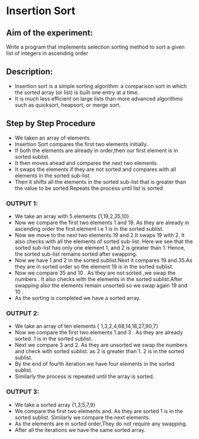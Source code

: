 # Insertion Sort
## Aim of the experiment:
Write a program that implements selection sorting method to sort a given list of integers in ascending order
## Description:
- Insertion sort is a simple sorting algorithm: a comparison sort in which the sorted array
(or list) is built one entry at a time.
- It is much less efficient on large lists than more advanced algorithms such as quicksort,
heapsort, or merge sort. 
## Step by Step Procedure
- We taken an array of elements.
- Insertion Sort compares the first two elements initially.
- If both the elements are already in order,then our first element is in sorted sublist.
- It then moves ahead and compares the next two elements.
- It swaps the elements if they are not sorted and compares with all elements in the sorted sub-list.
- Then it shifts all the elements in the sorted sub-list that is greater than the value to be sorted.Repeats the process until list is sorted
### OUTPUT 1:
- We take an array with 5 elements {1,19,2,35,10}
- Now we compare the first two elements 1 and 19. As they are already in ascending order the first element i.e 1 is in the sorted sublist.
- Now we move to the next two elements 19 and 2.It swaps 19 with 2. It also checks with all the elements of sorted sub-list. Here we see that the sorted sub-list has only one element 1, and 2 is greater than 1. Hence, the sorted sub-list remains sorted after swapping.
- Now we have 1 and 2 in the sorted sublist.Next it compares 19 and 35.As they are in sorted order so the element 19 is in the sorted sublist.
- Now we compare 35 and 10 . As they are not sorted ,we swap the numbers . It also checks with the elements in the sorted sublist.After swapping also the elements remain unsorted so we swap again 19 and 10 .
- As the sorting is completed we have a sorted array.
### OUTPUT 2:
- We take an array of ten elements { 1,3,2,4,68,14,18,27,90,7}
- Now we compare the first two elements 1 and 3 . As they are already sorted. 1 is in the sorted sublist.
- Next we compare 3 and 2. As they are unsorted we swap the numbers and check with sorted sublist. as 2 is greater than 1. 2 is in the sorted sublist.
- By the end of fourth iteration we have four elements in the sorted sublist.
- Similarly the process is repeated until the array is sorted.
### OUTPUT  3:
- We take a sorted array {1,3,5,7,9}
- We compare the first two elements and. As they are sorted 1 is in the sorted sublist. Similarly we compare the next elements.
- As the elements are in sorted order,They do not require any swapping.
- After all the iterations we have the same sorted array.
